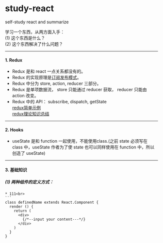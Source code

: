 # study-react
self-study react and summarize

学习一个东西，从两方面入手：<br>
   (1) 这个东西是什么？ <br>
   (2) 这个东西解决了什么问题？ <br>
   
------------------


#### 1. Redux
   * Redux 是和 react 一点关系都没有的。
   * Redux 的实现原理是[订阅发布模式](https://vmo-fed.github.io/js-design-pattern/publish-subscribe-pattern/)。 
   * Redux 中分为 store, action, reducer 三部分。
   * Redux 是单项数据流， store 只能通过 reducer 获取， reducer 只能由 action 改变。
   * Redux 中的 API： subscribe, dispatch, getState<br>
   [redux简单示例](https://codesandbox.io/s/l5moll9moq) <br>
   [redux理论知识总结](https://codesandbox.io/s/l5moll9moq)
---------------------
#### 2. Hooks
   * useState 是和 function 一起使用，不能使用class.(之前 state 必须写在 class 中，useState 作者为了使 state 也可以同样使用在 function 中，所以创造了 useState)
--------
#### 3. 基础知识 <br>
  ##### (1) 两种组件的定义方式： 
    * 111<br>
    ```
    class definedName extends React.Component {
      render () {
        return (
          <div>
            {/*--input your content---*/}
          </div>
        )
      }
    }
